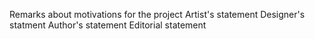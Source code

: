 Remarks about motivations for the project
Artist's statement
Designer's statment
Author's statement
Editorial statement
